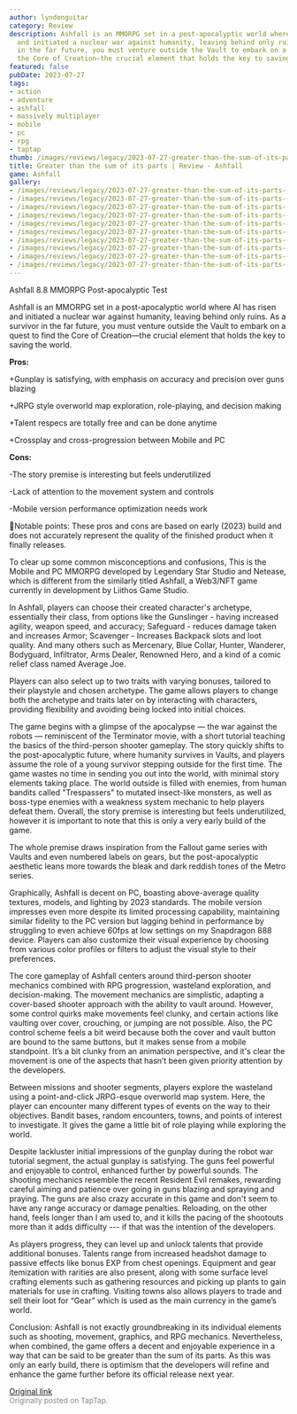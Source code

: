 ```yaml
---
author: lyndonguitar
category: Review
description: Ashfall is an MMORPG set in a post-apocalyptic world where AI has risen
  and initiated a nuclear war against humanity, leaving behind only ruins. As a survivor
  in the far future, you must venture outside the Vault to embark on a quest to find
  the Core of Creation—the crucial element that holds the key to saving the world.
featured: false
pubDate: 2023-07-27
tags:
- action
- adventure
- ashfall
- massively multiplayer
- mobile
- pc
- rpg
- taptap
thumb: /images/reviews/legacy/2023-07-27-greater-than-the-sum-of-its-parts--review---ashfall-0.avif
title: Greater than the sum of its parts | Review - Ashfall
game: Ashfall
gallery:
- /images/reviews/legacy/2023-07-27-greater-than-the-sum-of-its-parts--review---ashfall-0.avif
- /images/reviews/legacy/2023-07-27-greater-than-the-sum-of-its-parts--review---ashfall-1.avif
- /images/reviews/legacy/2023-07-27-greater-than-the-sum-of-its-parts--review---ashfall-2.avif
- /images/reviews/legacy/2023-07-27-greater-than-the-sum-of-its-parts--review---ashfall-3.avif
- /images/reviews/legacy/2023-07-27-greater-than-the-sum-of-its-parts--review---ashfall-4.avif
- /images/reviews/legacy/2023-07-27-greater-than-the-sum-of-its-parts--review---ashfall-5.avif
- /images/reviews/legacy/2023-07-27-greater-than-the-sum-of-its-parts--review---ashfall-6.avif
- /images/reviews/legacy/2023-07-27-greater-than-the-sum-of-its-parts--review---ashfall-7.avif
- /images/reviews/legacy/2023-07-27-greater-than-the-sum-of-its-parts--review---ashfall-8.avif
- /images/reviews/legacy/2023-07-27-greater-than-the-sum-of-its-parts--review---ashfall-9.avif
---
```

Ashfall
8.8
MMORPG
Post-apocalyptic
Test

Ashfall is an MMORPG set in a post-apocalyptic world where AI has risen and initiated a nuclear war against humanity, leaving behind only ruins. As a survivor in the far future, you must venture outside the Vault to embark on a quest to find the Core of Creation—the crucial element that holds the key to saving the world.


**Pros:**


+Gunplay is satisfying, with emphasis on accuracy and precision over guns blazing

+JRPG style overworld map exploration, role-playing, and decision making

+Talent respecs are totally free and can be done anytime

+Crossplay and cross-progression between Mobile and PC


**Cons:**


-The story premise is interesting but feels underutilized

-Lack of attention to the movement system and controls

-Mobile version performance optimization needs work

📝Notable points: These pros and cons are based on early (2023) build and does not accurately represent the quality of the finished product when it finally releases.

To clear up some common misconceptions and confusions, This is the Mobile and PC MMORPG developed by Legendary Star Studio and Netease, which is different from the similarly titled Ashfall, a Web3/NFT game currently in development by Liithos Game Studio.

In Ashfall, players can choose their created character's archetype, essentially their class, from options like the Gunslinger - having increased agility, weapon speed, and accuracy; Safeguard - reduces damage taken and increases Armor; Scavenger - Increases Backpack slots and loot quality. And many others such as Mercenary, Blue Collar, Hunter, Wanderer, Bodyguard, Infiltrator, Arms Dealer, Renowned Hero, and a kind of a comic relief class named Average Joe.

Players can also select up to two traits with varying bonuses, tailored to their playstyle and chosen archetype. The game allows players to change both the archetype and traits later on by interacting with characters, providing flexibility and avoiding being locked into initial choices.

The game begins with a glimpse of the apocalypse — the war against the robots — reminiscent of the Terminator movie, with a short tutorial teaching the basics of the third-person shooter gameplay. The story quickly shifts to the post-apocalyptic future, where humanity survives in Vaults, and players assume the role of a young survivor stepping outside for the first time. The game wastes no time in sending you out into the world, with minimal story elements taking place. The world outside is filled with enemies, from human bandits called "Trespassers" to mutated insect-like monsters, as well as boss-type enemies with a weakness system mechanic to help players defeat them. Overall, the story premise is interesting but feels underutilized, however it is important to note that this is only a very early build of the game.

The whole premise draws inspiration from the Fallout game series with Vaults and even numbered labels on gears, but the post-apocalyptic aesthetic leans more towards the bleak and dark reddish tones of the Metro series.

Graphically, Ashfall is decent on PC, boasting above-average quality textures, models, and lighting by 2023 standards. The mobile version impresses even more despite its limited processing capability, maintaining similar fidelity to the PC version but lagging behind in performance by struggling to even achieve 60fps at low settings on my Snapdragon 888 device. Players can also customize their visual experience by choosing from various color profiles or filters to adjust the visual style to their preferences.

The core gameplay of Ashfall centers around third-person shooter mechanics combined with RPG progression, wasteland exploration, and decision-making. The movement mechanics are simplistic, adapting a cover-based shooter approach with the ability to vault around. However, some control quirks make movements feel clunky, and certain actions like vaulting over cover, crouching, or jumping are not possible. Also, the PC control scheme feels a bit weird because both the cover and vault button are bound to the same buttons, but it makes sense from a mobile standpoint. It’s a bit clunky from an animation perspective, and it's clear the movement is one of the aspects that hasn’t been given priority attention by the developers.

Between missions and shooter segments, players explore the wasteland using a point-and-click JRPG-esque overworld map system. Here, the player can encounter many different types of events on the way to their objectives. Bandit bases, random encounters, towns, and points of interest to investigate. It gives the game a little bit of role playing while exploring the world.

Despite lackluster initial impressions of the gunplay during the robot war tutorial segment, the actual gunplay is satisfying. The guns feel powerful and enjoyable to control, enhanced further by powerful sounds. The shooting mechanics resemble the recent Resident Evil remakes, rewarding careful aiming and patience over going in guns blazing and spraying and praying. The guns are also crazy accurate in this game and don't seem to have any range accuracy or damage penalties. Reloading, on the other hand, feels longer than I am used to, and it kills the pacing of the shootouts more than it adds difficulty --- if that was the intention of the developers.

As players progress, they can level up and unlock talents that provide additional bonuses. Talents range from increased headshot damage to passive effects like bonus EXP from chest openings. Equipment and gear itemization with rarities are also present, along with some surface level crafting elements such as gathering resources and picking up plants to gain materials for use in crafting. Visiting towns also allows players to trade and sell their loot for “Gear” which is used as the main currency in the game’s world.

Conclusion:
Ashfall is not exactly groundbreaking in its individual elements such as shooting, movement, graphics, and RPG mechanics. Nevertheless, when combined, the game offers a decent and enjoyable experience in a way that can be said to be greater than the sum of its parts. As this was only an early build, there is optimism that the developers will refine and enhance the game further before its official release next year.

[Original link](https://www.taptap.io/post/6058672)<br><span style="font-size: 0.95em; color: #888;">Originally posted on TapTap.</span>